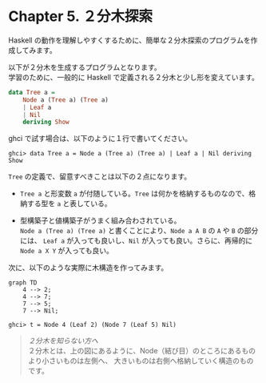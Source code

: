 # Chapter 5. ２分木探索

Haskell の動作を理解しやすくするために、簡単な２分木探索のプログラムを作成してみます。

以下が２分木を生成するプログラムとなります。<br>
学習のために、一般的に Haskell で定義される２分木と少し形を変えています。
```Haskell
data Tree a =
    Node a (Tree a) (Tree a)
    | Leaf a
    | Nil
    deriving Show
```

ghci で試す場合は、以下のように１行で書いてください。
```
ghci> data Tree a = Node a (Tree a) (Tree a) | Leaf a | Nil deriving Show
```
`Tree` の定義で、留意すべきことは以下の２点になります。　

* `Tree a` と形変数 `a` が付随している。`Tree` は何かを格納するものなので、格納する型を `a` と表している。

* 型構築子と値構築子がうまく組み合わされている。<br>
`Node a (Tree a) (Tree a)` と書くことにより、`Node a A B` の `A` や `B` の部分には、
`Leaf a` が入っても良いし、`Nil` が入っても良い。さらに、再帰的に `Node a X Y` が入っても良い。

次に、以下のような実際に木構造を作ってみます。
```mermaid
graph TD
    4 --> 2;
    4 --> 7;
    7 --> 5;
    7 --> Nil;
```

```
ghci> t = Node 4 (Leaf 2) (Node 7 (Leaf 5) Nil)
```

> *２分木を知らない方へ*<br>
> ２分木とは、上の図にあるように、Node（結び目）のところにあるものより小さいものは左側へ、
> 大きいものは右側へ格納していく構造のものです。
